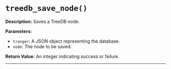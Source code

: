 # `treedb_save_node()`

**Description:**
Saves a TreeDB node.

**Parameters:**
- `tranger`: A JSON object representing the database.
- `node`: The node to be saved.

**Return Value:**
An integer indicating success or failure.

---
